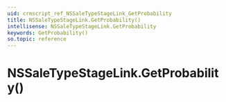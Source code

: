 ```yaml
---
uid: crmscript_ref_NSSaleTypeStageLink_GetProbability
title: NSSaleTypeStageLink.GetProbability()
intellisense: NSSaleTypeStageLink.GetProbability
keywords: GetProbability()
so.topic: reference
---
```


# NSSaleTypeStageLink.GetProbability()

